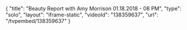 {
    "title": "Beauty Report with Amy Morrison 01.18.2018 - 08 PM",
    "type": "solo",
    "layout": "iframe-static",
    "videoId": "138359637",
    "url": "\/tvpembed\/138359637"
}